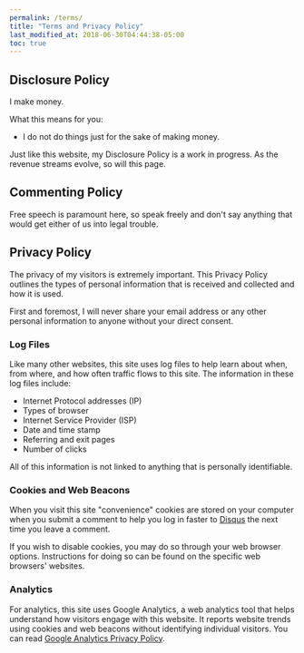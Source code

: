 ```yaml
---
permalink: /terms/
title: "Terms and Privacy Policy"
last_modified_at: 2018-06-30T04:44:38-05:00
toc: true
---
```


## Disclosure Policy

I make money.

What this means for you:

* I do not do things just for the sake of making money.

Just like this website, my Disclosure Policy is a work in progress. As the revenue streams evolve, so will this page.


## Commenting Policy

Free speech is paramount here, so speak freely and don't say anything that would get either of us into legal trouble.


## Privacy Policy

The privacy of my visitors is extremely important. This Privacy Policy outlines the types of personal information that is received and collected and how it is used.

First and foremost, I will never share your email address or any other personal information to anyone without your direct consent.

### Log Files

Like many other websites, this site uses log files to help learn about when, from where, and how often traffic flows to this site. The information in these log files include:

* Internet Protocol addresses (IP)
* Types of browser
* Internet Service Provider (ISP)
* Date and time stamp
* Referring and exit pages
* Number of clicks

All of this information is not linked to anything that is personally identifiable.

### Cookies and Web Beacons

When you visit this site "convenience" cookies are stored on your computer when you submit a comment to help you log in faster to [Disqus](http://disqus.com) the next time you leave a comment.

If you wish to disable cookies, you may do so through your web browser options. Instructions for doing so can be found on the specific web browsers' websites.

### Analytics

For analytics, this site uses Google Analytics, a web analytics tool that helps understand how visitors engage with this website. It reports website trends using cookies and web beacons without identifying individual visitors. You can read [Google Analytics Privacy Policy](http://www.google.com/analytics/learn/privacy.html).
